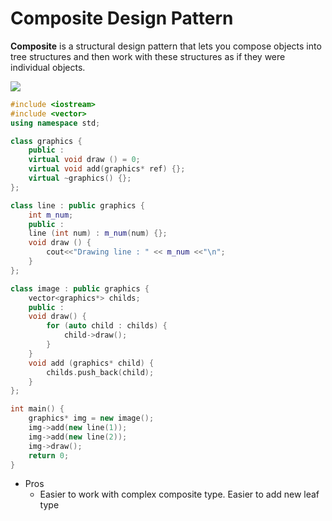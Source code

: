 # Composite Design Pattern

**Composite** is a structural design pattern that lets you compose objects into tree structures and then work with these structures as if they were individual objects.

![](../../../.gitbook/assets/composite\_diagram.gif)



```cpp
#include <iostream> 
#include <vector>
using namespace std;

class graphics {
    public : 
    virtual void draw () = 0;
    virtual void add(graphics* ref) {};
    virtual ~graphics() {};
};

class line : public graphics {
    int m_num;
    public : 
    line (int num) : m_num(num) {};
    void draw () {
        cout<<"Drawing line : " << m_num <<"\n";
    }
};

class image : public graphics {
    vector<graphics*> childs;
    public :
    void draw() {
        for (auto child : childs) {
            child->draw();
        }
    }
    void add (graphics* child) {
        childs.push_back(child);
    }
};

int main() {
    graphics* img = new image();
    img->add(new line(1));
    img->add(new line(2));
    img->draw();
    return 0;
}
```

* Pros
  * Easier to work with complex composite type. Easier to add new leaf type&#x20;
